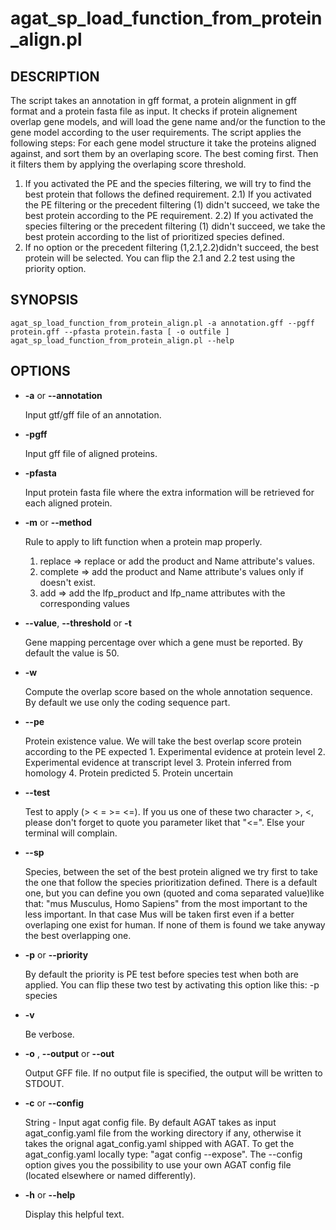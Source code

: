 # agat\_sp\_load\_function\_from\_protein\_align.pl

## DESCRIPTION

The script takes an annotation in gff format, a protein alignment in gff format and a protein fasta file as input. It checks if protein alignement overlap gene models, and will load the gene name and/or the function to the gene model according to the user requirements.
The script applies the following steps:
For each gene model structure it take the proteins aligned against, and sort them by an overlaping score. The best coming first.
Then it filters them by applying the overlaping score threshold.
1) If you activated the PE and the species filtering, we will try to find the best protein that follows the defined requirement.
2.1) If you activated the PE filtering or the precedent filtering (1) didn't succeed, we take the best protein according to the PE requirement.
2.2) If you activated the species filtering or the precedent filtering (1) didn't succeed, we take the best protein according to the list of prioritized species defined.
3) If no option or the precedent filtering (1,2.1,2.2)didn't succeed, the best protein will be selected.
You can flip the 2.1 and 2.2 test using the priority option.

## SYNOPSIS

```
agat_sp_load_function_from_protein_align.pl -a annotation.gff --pgff protein.gff --pfasta protein.fasta [ -o outfile ]
agat_sp_load_function_from_protein_align.pl --help
```

## OPTIONS

- **-a** or **--annotation**

    Input gtf/gff file of an annotation.

- **-pgff**

    Input gff file of aligned proteins.

- **-pfasta**

    Input protein fasta file where the extra information will be retrieved for each aligned protein.

- **-m** or **--method**

    Rule to apply to lift function when a protein map properly.
    1) replace  => replace or add the product and Name attribute's values.
    2) complete => add the product and Name attribute's values only if doesn't exist.
    3) add      => add the lfp\_product and lfp\_name attributes with the corresponding values

- **--value**, **--threshold** or **-t**

    Gene mapping percentage over which a gene must be reported. By default the value is 50.

- **-w**

    Compute the overlap score based on the whole annotation sequence. By default we use only the coding sequence part.

- **--pe**

    Protein existence value. We will take the best overlap score protein according to the PE expected
    1\. Experimental evidence at protein level
    2\. Experimental evidence at transcript level
    3\. Protein inferred from homology
    4\. Protein predicted
    5\. Protein uncertain

- **--test**

    Test to apply (> < = >= <=). If you us one of these two character >, <, please don't forget to quote you parameter liket that "<=". Else your terminal will complain.

- **--sp**

    Species, between the set of the best protein aligned we try first to take the one that follow the species prioritization defined. There is a default one, but you can define you own (quoted and coma separated value)like that: "mus Musculus, Homo Sapiens" from the most important to the less important. In that case Mus will be taken first even if a better overlaping one exist for human.
    If none of them is found we take anyway the best overlapping one.

- **-p** or **--priority**

    By default the priority is PE test before species test when both are applied. You can flip these two test by activating this option like this: -p species

- **-v**

    Be verbose.

- **-o** , **--output** or **--out**

    Output GFF file.  If no output file is specified, the output will be
    written to STDOUT.

- **-c** or **--config**

    String - Input agat config file. By default AGAT takes as input agat_config.yaml file from the working directory if any,
    otherwise it takes the orignal agat_config.yaml shipped with AGAT. To get the agat_config.yaml locally type: "agat config --expose".
    The --config option gives you the possibility to use your own AGAT config file (located elsewhere or named differently).

- **-h** or **--help**

    Display this helpful text.

